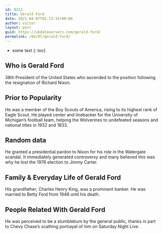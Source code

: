 ```yaml
---
id: 8212
title: Gerald Ford
date: 2021-04-07T05:13:33+00:00
author: victor
layout: post
guid: https://ukdataservers.com/gerald-ford/
permalink: /04/07/gerald-ford/
---
```


* some text
{: toc}


## Who is Gerald Ford



38th President of the United States who ascended to the position following the resignation of Richard Nixon.

                
                
                
## Prior to Popularity



He was a member of the Boy Scouts of America, rising to its highest rank of Eagle Scout. He played center and linebacker for the University of Michigan&#8217;s football team, helping the Wolverines to undefeated seasons and national titles in 1932 and 1933.

                
                
                
## Random data



He granted a presidential pardon to Nixon for his role in the Watergate scandal. It immediately generated controversy and many believed this was why he lost the 1976 election to Jimmy Carter.

                
                
                
## Family & Everyday Life of Gerald Ford



His grandfather, Charles Henry King, was a prominent banker. He was married to Betty Ford from 1948 until his death.

                
                
                
## People Related With Gerald Ford



He was perceived to be a stumblebum by the general public, thanks in part to Chevy Chase&#8217;s scathing portrayal of him on Saturday Night Live.

                
              
            
          
          
          